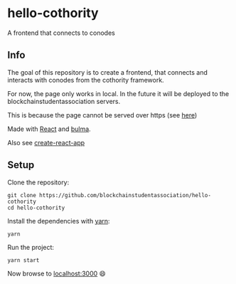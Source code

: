 # hello-cothority
A frontend that connects to conodes

## Info

The goal of this repository is to create a frontend, that connects and interacts with conodes from the cothority framework.

For now, the page only works in local. In the future it will be deployed to the blockchainstudentassociation servers.

This is because the page cannot be served over https (see [here](https://github.com/dedis/cothority/issues/1486))

Made with [React](https://reactjs.org/) and [bulma](https://bulma.io/).

Also see [create-react-app](https://github.com/facebook/create-react-app/blob/master/packages/react-scripts/template/README.md)

## Setup

Clone the repository:

```
git clone https://github.com/blockchainstudentassociation/hello-cothority
cd hello-cothority
```

Install the dependencies with [yarn](https://yarnpkg.com/en/):

```
yarn
```

Run the project:

```
yarn start
```

Now browse to [localhost:3000](http://localhost:3000/) :smile:
